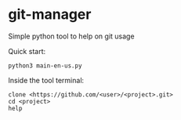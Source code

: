 # git-manager
Simple python tool to help on git usage

Quick start:
```
python3 main-en-us.py

```

Inside the tool terminal:
```
clone <https://github.com/<user>/<project>.git>
cd <project>
help
```
